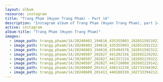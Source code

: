 ```yaml
---
layout: album
resource: instagram
title: "Trang Phạm (Huyen Trang Pham) - Part 14"
description: "Instagram album of Trang Phạm (Huyen Trang Pham), part 14."
active: instagram
album-title: "Trang Phạm (Huyen Trang Pham)"
images:
  - image_path: trangg.phaam/14/20240403_194616_435355083_18265159210225020_80950900592577271_n.jpg
  - image_path: trangg.phaam/14/20240403_194616_435355093_18265159222225020_6738102129945821025_n.jpg
  - image_path: trangg.phaam/14/20240403_194616_435494578_18265159231225020_4800345605160184617_n.jpg
  - image_path: trangg.phaam/14/20240507_202827_441202156_18269222929225020_1386564137480571815_n.jpg
  - image_path: trangg.phaam/14/20240507_202827_441257224_18269222932225020_8500213382830566298_n.jpg
  - image_path: trangg.phaam/14/20240507_202827_441728008_18269222914225020_2278818571365634497_n.jpg
  - image_path: trangg.phaam/14/20240609_201413_448132230_18273339430225020_4765009746432559899_n.jpg
  - image_path: trangg.phaam/14/20240609_201413_448188339_18273339421225020_6564810051202504250_n.jpg
---
```

